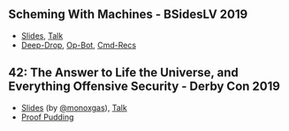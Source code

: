 ## Scheming With Machines - BSidesLV 2019

+ [Slides](https://github.com/moohax/Talks/blob/master/slides/Scheming_with_Machines_BSidesLV_19.pdf), [Talk](https://www.youtube.com/watch?v=XfT0Ju4vhvI&feature=youtu.be&t=19126)
+ [Deep-Drop](https://github.com/moohax/Deep-Drop), [Op-Bot](https://github.com/moohax/Op-Bot), [Cmd-Recs](https://github.com/moohax/Cmd-Recs)

## 42: The Answer to Life the Universe, and Everything Offensive Security - Derby Con 2019

+ [Slides](https://github.com/moohax/Talks/blob/master/slides/DerbyCon19.pdf) (by [@monoxgas](https://twitter.com/monoxgas)), [Talk](https://www.youtube.com/watch?v=CsvkYoxtexQ)
+ [Proof Pudding](https://github.com/moohax/Proof-Pudding)